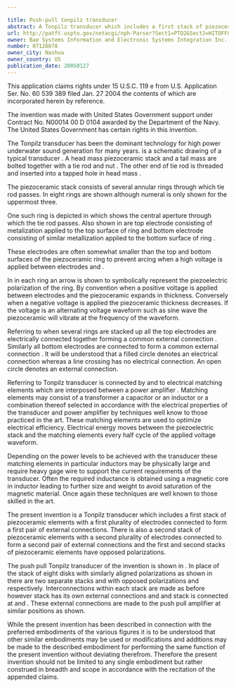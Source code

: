 ```yaml
---

title: Push-pull tonpilz transducer
abstract: A Tonpilz transducer which includes a first stack of piezoceramic elements with a first plurality of electrodes connected to form a first pair of external connections. There is also a second stack of piezoceramic elements with a second plurality of electrodes connected to form a second pair of external connections, and the first and second stacks of piezoceramic elements have opposed polarizations.
url: http://patft.uspto.gov/netacgi/nph-Parser?Sect1=PTO2&Sect2=HITOFF&p=1&u=%2Fnetahtml%2FPTO%2Fsearch-adv.htm&r=1&f=G&l=50&d=PALL&S1=07126878&OS=07126878&RS=07126878
owner: Bae Systems Information and Electronic Systems Integration Inc.
number: 07126878
owner_city: Nashua
owner_country: US
publication_date: 20050127
---
```

This application claims rights under 15 U.S.C. 119 e from U.S. Application Ser. No. 60 539 389 filed Jan. 27 2004 the contents of which are incorporated herein by reference.

The invention was made with United States Government support under Contract No. N00014 00 D 0104 awarded by the Department of the Navy. The United States Government has certain rights in this invention.

The Tonpilz transducer has been the dominant technology for high power underwater sound generation for many years. is a schematic drawing of a typical transducer . A head mass piezoceramic stack and a tail mass are bolted together with a tie rod and nut . The other end of tie rod is threaded and inserted into a tapped hole in head mass .

The piezoceramic stack consists of several annular rings through which tie rod passes. In eight rings are shown although numeral is only shown for the uppermost three.

One such ring is depicted in which shows the central aperture through which the tie rod passes. Also shown in are top electrode consisting of metalization applied to the top surface of ring and bottom electrode consisting of similar metallization applied to the bottom surface of ring .

These electrodes are often somewhat smaller than the top and bottom surfaces of the piezoceramic ring to prevent arcing when a high voltage is applied between electrodes and .

In in each ring an arrow is shown to symbolically represent the piezoelectric polarization of the ring. By convention when a positive voltage is applied between electrodes and the piezoceramic expands in thickness. Conversely when a negative voltage is applied the piezoceramic thickness decreases. If the voltage is an alternating voltage waveform such as sine wave the piezoceramic will vibrate at the frequency of the waveform.

Referring to when several rings are stacked up all the top electrodes are electrically connected together forming a common external connection . Similarly all bottom electrodes are connected to form a common external connection . It will be understood that a filled circle denotes an electrical connection whereas a line crossing has no electrical connection. An open circle denotes an external connection.

Referring to Tonpilz transducer is connected by and to electrical matching elements which are interposed between a power amplifier . Matching elements may consist of a transformer a capacitor or an inductor or a combination thereof selected in accordance with the electrical properties of the transducer and power amplifier by techniques well know to those practiced in the art. These matching elements are used to optimize electrical efficiency. Electrical energy moves between the piezoelectric stack and the matching elements every half cycle of the applied voltage waveform.

Depending on the power levels to be achieved with the transducer these matching elements in particular inductors may be physically large and require heavy gage wire to support the current requirements of the transducer. Often the required inductance is obtained using a magnetic core in inductor leading to further size and weight to avoid saturation of the magnetic material. Once again these techniques are well known to those skilled in the art.

The present invention is a Tonpilz transducer which includes a first stack of piezoceramic elements with a first plurality of electrodes connected to form a first pair of external connections. There is also a second stack of piezoceramic elements with a second plurality of electrodes connected to form a second pair of external connections and the first and second stacks of piezoceramic elements have opposed polarizations.

The push pull Tonpilz transducer of the invention is shown in . In place of the stack of eight disks with similarly aligned polarizations as shown in there are two separate stacks and with opposed polarizations and respectively. Interconnections within each stack are made as before however stack has its own external connections and and stack is connected at and . These external connections are made to the push pull amplifier at similar positions as shown.

While the present invention has been described in connection with the preferred embodiments of the various figures it is to be understood that other similar embodiments may be used or modifications and additions may be made to the described embodiment for performing the same function of the present invention without deviating therefrom. Therefore the present invention should not be limited to any single embodiment but rather construed in breadth and scope in accordance with the recitation of the appended claims.

